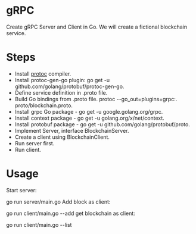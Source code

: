 # gRPC
Create gRPC Server and Client in Go. We will create a fictional blockchain service.

# Steps
- Install [protoc](https://github.com/google/protobuf/releases) compiler.
- Install protoc-gen-go plugin: go get -u github.com/golang/protobuf/protoc-gen-go.
- Define service definition in .proto file.
- Build Go bindings from .proto file. protoc --go_out=plugins=grpc:. proto/blockchain.proto.
- Install grpc Go package - go get -u google.golang.org/grpc.
- Install context package - go get -u golang.org/x/net/context.
- Install protobuf package - go get -u github.com/golang/protobuf/proto.
- Implement Server, interface BlockchainServer.
- Create a client using BlockchainClient.
- Run server first.
- Run client.

# Usage
Start server:

go run server/main.go
Add block as client:

go run client/main.go --add
get blockchain as client:

go run client/main.go --list
